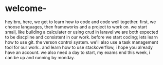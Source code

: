 # welcome-
hey bro, here, we get to learn how to code and code well together.
first, we choose languages, then frameworks and a project to work on.
we start small, like building a calculater or using crud in laravel
we are both expected to be discpline and consistent in our work.
before we start coding; lets learn how to use git. the verson control system. we'll also use a task management tool for our work.. and learn how to use stackoverflow, i hope you already have an account. 
we also need a day to start, my exams end this week, i can be up and running by monday.
